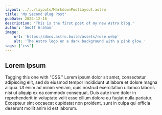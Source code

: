 ```yaml
---
layout: ../../layouts/MarkdownPostLayout.astro
title: 'My Second Blog Post'
pubDate: 2024-12-18
description: 'This is the first post of my new Astro blog.'
author: 'Geoff Graham'
image:
    url: 'https://docs.astro.build/assets/rose.webp'
    alt: 'The Astro logo on a dark background with a pink glow.'
tags: ["css"]
---
```


## Lorem Ipsum

Tagging this one with "CSS." Lorem ipsum dolor sit amet, consectetur adipiscing elit, sed do eiusmod tempor incididunt ut labore et dolore magna aliqua. Ut enim ad minim veniam, quis nostrud exercitation ullamco laboris nisi ut aliquip ex ea commodo consequat. Duis aute irure dolor in reprehenderit in voluptate velit esse cillum dolore eu fugiat nulla pariatur. Excepteur sint occaecat cupidatat non proident, sunt in culpa qui officia deserunt mollit anim id est laborum.